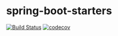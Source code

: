 # spring-boot-starters

[![Build Status](https://travis-ci.org/devefx/spring-boot-starters.svg?branch=master)](https://travis-ci.org/devefx/spring-boot-starters)
[![codecov](https://codecov.io/gh/devefx/spring-boot-starters/branch/master/graph/badge.svg)](https://codecov.io/gh/devefx/spring-boot-starters)
